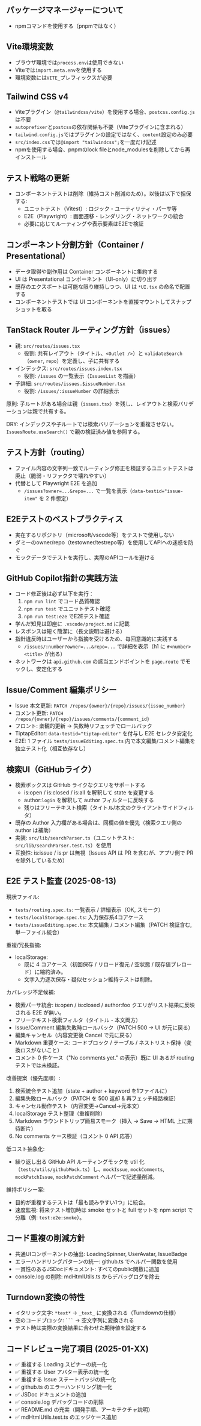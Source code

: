 ## パッケージマネージャーについて

- npmコマンドを使用する（pnpmではなく）

## Vite環境変数

- ブラウザ環境では`process.env`は使用できない
- Viteでは`import.meta.env`を使用する
- 環境変数には`VITE_`プレフィックスが必要

## Tailwind CSS v4

- Viteプラグイン（`@tailwindcss/vite`）を使用する場合、`postcss.config.js`は不要
- `autoprefixer`と`postcss`の依存関係も不要（Viteプラグインに含まれる）
- `tailwind.config.js`ではプラグインの設定ではなく、`content`設定のみ必要
- `src/index.css`では`@import "tailwindcss";`を一度だけ記述
- npmを使用する場合、pnpmのlock fileとnode_modulesを削除してから再インストール

## テスト戦略の更新

- コンポーネントテストは削除（維持コスト削減のため）。以後は以下で担保する:
  - ユニットテスト（Vitest）: ロジック・ユーティリティ・パーサ等
  - E2E（Playwright）: 画面遷移・レンダリング・ネットワークの統合
  - 必要に応じてルーティングや表示要素はE2Eで検証

## コンポーネント分割方針（Container / Presentational）

- データ取得や副作用は Container コンポーネントに集約する
- UI は Presentational コンポーネント（UI-only）に切り出す
- 既存のエクスポートは可能な限り維持しつつ、UI は `*UI.tsx` の命名で配置する
- コンポーネントテストでは UI コンポーネントを直接マウントしてスナップショットを取る

## TanStack Router ルーティング方針（issues）

- 親: `src/routes/issues.tsx`
  - 役割: 共有レイアウト（タイトル、`<Outlet />`）と `validateSearch`（`owner`, `repo`）を定義し、子に共有する
- インデックス: `src/routes/issues.index.tsx`
  - 役割: `/issues` の一覧表示（`IssuesList` を描画）
- 子詳細: `src/routes/issues.$issueNumber.tsx`
  - 役割: `/issues/:issueNumber` の詳細表示

原則: 子ルートがある場合は親（`issues.tsx`）を残し、レイアウトと検索バリデーションは親で共有する。

DRY: インデックスや子ルートでは検索バリデーションを重複させない。`IssuesRoute.useSearch()` で親の検証済み値を参照する。

## テスト方針（routing）

- ファイル内容の文字列一致でルーティング修正を検証するユニットテストは廃止（脆弱・リファクタで壊れやすい）
- 代替として Playwright E2E を追加
  - `/issues?owner=...&repo=...` で一覧を表示（`data-testid="issue-item"` を 2 件想定）

## E2Eテストのベストプラクティス

- 実在するリポジトリ（microsoft/vscode等）をテストで使用しない
- ダミーのowner/repo（testowner/testrepo等）を使用してAPIへの迷惑を防ぐ
- モックデータでテストを実行し、実際のAPIコールを避ける

## GitHub Copilot指針の実践方法

- コード修正後は必ず以下を実行：
  1. `npm run lint` でコード品質確認
  2. `npm run test` でユニットテスト確認
  3. `npm run test:e2e` でE2Eテスト確認
- 学んだ知見は即座に `.vscode/project.md` に記載
- レスポンスは短く簡潔に（長文説明は避ける）
- 指針違反時はユーザーから指摘を受けるため、毎回意識的に実践する
  - `/issues/:number?owner=...&repo=...` で詳細を表示（h1 に `#<number> <title>` が出る）
- ネットワークは `api.github.com` の該当エンドポイントを `page.route` でモックし、安定化する

## Issue/Comment 編集ポリシー

- Issue 本文更新: `PATCH /repos/{owner}/{repo}/issues/{issue_number}`
- コメント更新: `PATCH /repos/{owner}/{repo}/issues/comments/{comment_id}`
- フロント: 楽観的更新 → 失敗時リフェッチでロールバック
- TiptapEditor: `data-testid="tiptap-editor"` を付与し E2E セレクタ安定化
- E2E: 1 ファイル `tests/issueEditing.spec.ts` 内で本文編集/コメント編集を独立テスト化（相互依存なし）

## 検索UI（GitHubライク）

- 検索ボックスは GitHub ライクなクエリをサポートする
  - is:open / is:closed / is:all を解釈して state を変更する
  - author:`login` を解釈して author フィルターに反映する
  - 残りはフリーテキスト検索（タイトル/本文のクライアントサイドフィルタ）
- 既存の Author 入力欄がある場合は、同欄の値を優先（検索クエリ側の author は補助）
- 実装: `src/lib/searchParser.ts`（ユニットテスト: `src/lib/searchParser.test.ts`）を使用
- 互換性: is:issue / is:pr は無視（Issues API は PR を含むが、アプリ側で PR を除外しているため）

## E2E テスト監査 (2025-08-13)

現状ファイル:

- `tests/routing.spec.ts`: 一覧表示 / 詳細表示（OK, スモーク）
- `tests/localStorage.spec.ts`: 入力保存系4コアケース
- `tests/issueEditing.spec.ts`: 本文編集 / コメント編集（PATCH 検証含む, 単一ファイル統合）

重複/冗長指摘:

- localStorage:
  - 既に 4 コアケース（初回保存 / リロード復元 / 空状態 / 既存値プレロード）に縮約済み。
  - 文字入力逐次保存・疑似セッション維持テストは削除。

カバレッジ不足候補:

- 検索パーサ統合: is:open / is:closed / author:foo クエリがリスト結果に反映される E2E が無い。
- フリーテキスト検索フィルタ（タイトル・本文両方）
- Issue/Comment 編集失敗時ロールバック（PATCH 500 -> UI が元に戻る）
- 編集キャンセル（内容変更後 Cancel で元に戻る）
- Markdown 重要ケース: コードブロック / テーブル / ネストリスト保持（変換ロスがないこと）
- コメント 0 件ケース（"No comments yet." の表示）既に UI あるが routing テストでは未検証。

改善提案（優先度順）:

1. 検索統合テスト追加（state + author + keyword を1ファイルに）
2. 編集失敗ロールバック（PATCH を 500 返却 & 再フェッチ経路検証）
3. キャンセル動作テスト（内容変更→Cancel→元本文）
4. localStorage テスト整理（重複削除）
5. Markdown ラウンドトリップ簡易スモーク（挿入 -> Save -> HTML 上に期待断片）
6. No comments ケース検証（コメント 0 API 応答）

低コスト抽象化:

- 繰り返し出る GitHub API ルーティングモックを util 化（`tests/utils/githubMock.ts`）し、`mockIssue`, `mockComments`, `mockPatchIssue`, `mockPatchComment` ヘルパーで記述量削減。

維持ポリシー案:

- 目的が重複するテストは「最も読みやすい1つ」に統合。
- 速度監視: 将来テスト増加時は smoke セットと full セットを npm script で分離（例: `test:e2e:smoke`）。

## コード重複の削減方針

- 共通UIコンポーネントの抽出: LoadingSpinner, UserAvatar, IssueBadge
- エラーハンドリングパターンの統一: github.ts でヘルパー関数を使用
- 一貫性のあるJSDocドキュメント: すべてのpublic関数に追加
- console.log の削除: mdHtmlUtils.ts からデバッグログを除去

## Turndown変換の特性

- イタリック文字: `*text*` → `_text_` に変換される（Turndownの仕様）
- 空のコードブロック: ```` ``` ```` → 空文字列に変換される
- テスト時は実際の変換結果に合わせた期待値を設定する

## コードレビュー完了項目 (2025-01-XX)

- ✅ 重複する Loading スピナーの統一化
- ✅ 重複する User アバター表示の統一化  
- ✅ 重複する Issue ステートバッジの統一化
- ✅ github.ts のエラーハンドリング統一化
- ✅ JSDoc ドキュメントの追加
- ✅ console.log デバッグコードの削除
- ✅ README.md の充実（開発手順、アーキテクチャ説明）
- ✅ mdHtmlUtils.test.ts のエッジケース追加
